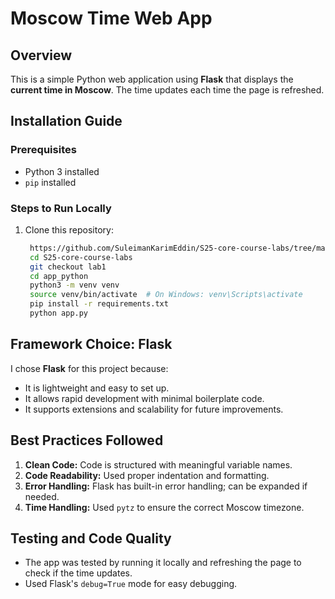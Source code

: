 # Moscow Time Web App

## Overview
This is a simple Python web application using **Flask** that displays the **current time in Moscow**. The time updates each time the page is refreshed.

## Installation Guide

### Prerequisites
- Python 3 installed
- `pip` installed

### Steps to Run Locally
1. Clone this repository:
   ```bash
    https://github.com/SuleimanKarimEddin/S25-core-course-labs/tree/master
    cd S25-core-course-labs
    git checkout lab1
    cd app_python
    python3 -m venv venv
    source venv/bin/activate  # On Windows: venv\Scripts\activate
    pip install -r requirements.txt
    python app.py 
   ```


## Framework Choice: Flask
I chose **Flask** for this project because:
- It is lightweight and easy to set up.
- It allows rapid development with minimal boilerplate code.
- It supports extensions and scalability for future improvements.

## Best Practices Followed
1. **Clean Code:** Code is structured with meaningful variable names.
2. **Code Readability:** Used proper indentation and formatting.
3. **Error Handling:** Flask has built-in error handling; can be expanded if needed.
4. **Time Handling:** Used `pytz` to ensure the correct Moscow timezone.

## Testing and Code Quality
- The app was tested by running it locally and refreshing the page to check if the time updates.
- Used Flask's `debug=True` mode for easy debugging.
